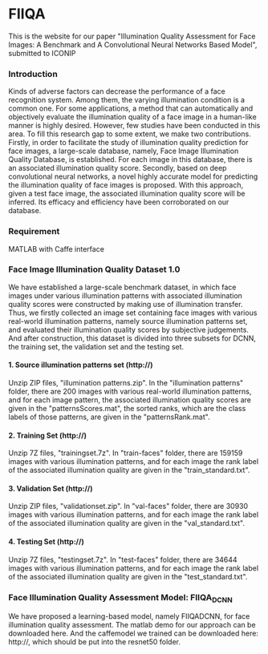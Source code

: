 # FIIQA
This is the website for our paper "Illumination Quality Assessment for Face Images: A Benchmark and A Convolutional Neural Networks Based Model", submitted to ICONIP

### Introduction
Kinds of adverse factors can decrease the performance of a face recognition system. Among them, the varying illumination condition is a common one. For some applications, a method that can automatically and objectively evaluate the illumination quality of a face image in a human-like manner is highly desired. However, few studies have been conducted in this area. To fill this research gap to some extent, we make two contributions. Firstly, in order to facilitate the study of illumination quality prediction for face images, a large-scale database, namely, Face Image Illumination Quality Database, is established. For each image in this database, there is an associated illumination quality score. Secondly, based on deep convolutional neural networks, a novel highly accurate model for predicting the illumination quality of face images is proposed. With this approach, given a test face image, the associated illumination quality score will be inferred. Its efficacy and efficiency have been corroborated on our database.

### Requirement
MATLAB with Caffe interface

### Face Image Illumination Quality Dataset 1.0
We have established a large-scale benchmark dataset, in which face images under various illumination patterns with associated illumination quality scores were constructed by making use of illumination transfer. Thus, we firstly collected an image set containing face images with various real-world illumination patterns, namely source illumination patterns set, and evaluated their illumination quality scores by subjective judgements. And after construction, this dataset is divided into three subsets for DCNN, the training set, the validation set and the testing set.

#### 1. Source illumination patterns set (http://)
Unzip ZIP files, "illumination patterns.zip". In the "illumination patterns" folder, there are 200 images with various real-world illumination patterns, and for each image pattern, the associated illumination quality scores are given in the "patternsScores.mat", the sorted ranks, which are the class labels of those patterns, are given in the "patternsRank.mat".

#### 2. Training Set (http://)
Unzip 7Z files, "trainingset.7z". In "train-faces" folder, there are 159159 images with various illumination patterns, and for each image the rank label of the associated illumination quality are given in the "train_standard.txt".

#### 3. Validation Set (http://)
Unzip ZIP files, "validationset.zip". In "val-faces" folder, there are 30930 images with various illumination patterns, and for each image the rank label of the associated illumination quality are given in the "val_standard.txt".

#### 4. Testing Set (http://)
Unzip 7Z files, "testingset.7z". In "test-faces" folder, there are 34644 images with various illumination patterns, and for each image the rank label of the associated illumination quality are given in the "test_standard.txt".

### Face Illumination Quality Assessment Model: FIIQA<sub>DCNN</sub>
We have proposed a learning-based model, namely FIIQADCNN, for face illumination quality assessment. The matlab demo for our approach can be downloaded here. And the caffemodel we trained can be downloaded here: http://, which should be put into the resnet50 folder.
